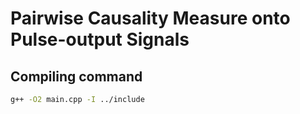 # Pairwise Causality Measure onto Pulse-output Signals

## Compiling command

```bash
g++ -O2 main.cpp -I ../include
```